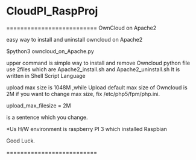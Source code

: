 # CloudPI_RaspProj


==========================
OwnCloud on Apache2

easy way to install and uninstall owncloud on Apache2

$python3 owncloud_on_Apache.py

upper command is simple way to install and remove Owncloud
python file use 2files which are Apache2_install.sh and Apache2_uninstall.sh
It is written in Shell Script Language

upload max size is 1048M ,while Upload default max size of Owncloud is 2M 
if you want to change max size, fix /etc/php5/fpm/php.ini. 

upload_max_filesize = 2M  

is a sentence which you change.

*Us H/W environment is raspberry PI 3 which installed Raspbian

Good Luck. 

==========================
